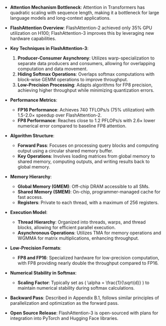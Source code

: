 - **Attention Mechanism Bottleneck**: Attention in Transformers has quadratic scaling with sequence length, making it a bottleneck for large language models and long-context applications.

- **FlashAttention Overview**: FlashAttention-2 achieved only 35% GPU utilization on H100; FlashAttention-3 improves this by leveraging new hardware capabilities.

- **Key Techniques in FlashAttention-3**:
  1. **Producer-Consumer Asynchrony**: Utilizes warp-specialization to separate data producers and consumers, allowing for overlapping computation and data movement.
  2. **Hiding Softmax Operations**: Overlaps softmax computations with block-wise GEMM operations to improve throughput.
  3. **Low-Precision Processing**: Adapts algorithms for FP8 precision, achieving higher throughput while minimizing quantization errors.

- **Performance Metrics**:
  - **FP16 Performance**: Achieves 740 TFLOPs/s (75% utilization) with 1.5-2.0× speedup over FlashAttention-2.
  - **FP8 Performance**: Reaches close to 1.2 PFLOPs/s with 2.6× lower numerical error compared to baseline FP8 attention.

- **Algorithm Structure**:
  - **Forward Pass**: Focuses on processing query blocks and computing output using a circular shared memory buffer.
  - **Key Operations**: Involves loading matrices from global memory to shared memory, computing outputs, and writing results back to global memory.

- **Memory Hierarchy**: 
  - **Global Memory (GMEM)**: Off-chip DRAM accessible to all SMs.
  - **Shared Memory (SMEM)**: On-chip, programmer-managed cache for fast access.
  - **Registers**: Private to each thread, with a maximum of 256 registers.

- **Execution Model**:
  - **Thread Hierarchy**: Organized into threads, warps, and thread blocks, allowing for efficient parallel execution.
  - **Asynchronous Operations**: Utilizes TMA for memory operations and WGMMA for matrix multiplications, enhancing throughput.

- **Low-Precision Formats**: 
  - **FP8 and FP16**: Specialized hardware for low-precision computation, with FP8 providing nearly double the throughput compared to FP16.

- **Numerical Stability in Softmax**: 
  - **Scaling Factor**: Typically set as \( \alpha = \frac{1}{\sqrt{d}} \) to maintain numerical stability during softmax calculations.

- **Backward Pass**: Described in Appendix B.1, follows similar principles of parallelization and optimization as the forward pass.

- **Open Source Release**: FlashAttention-3 is open-sourced with plans for integration into PyTorch and Hugging Face libraries.